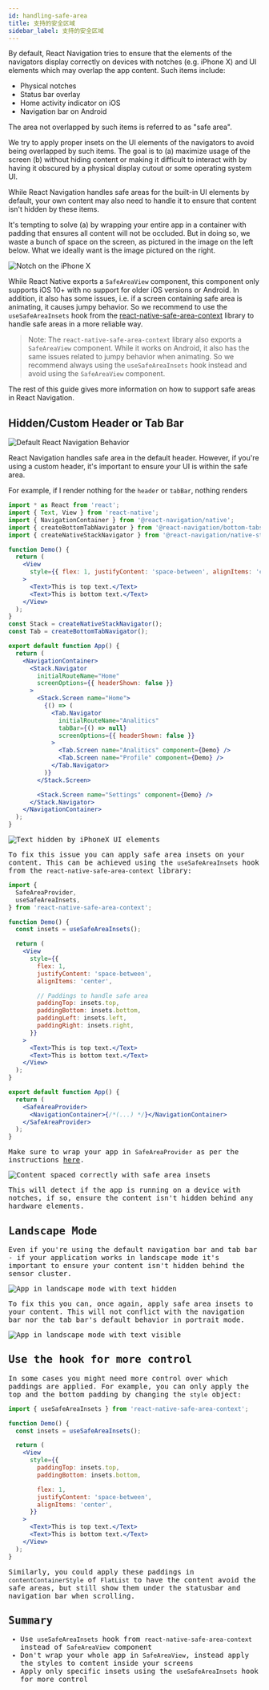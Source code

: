 ```yaml
---
id: handling-safe-area
title: 支持的安全区域
sidebar_label: 支持的安全区域
---
```


By default, React Navigation tries to ensure that the elements of the navigators display correctly on devices with notches (e.g. iPhone X) and UI elements which may overlap the app content. Such items include:

- Physical notches
- Status bar overlay
- Home activity indicator on iOS
- Navigation bar on Android

The area not overlapped by such items is referred to as "safe area".

We try to apply proper insets on the UI elements of the navigators to avoid being overlapped by such items. The goal is to (a) maximize usage of the screen (b) without hiding content or making it difficult to interact with by having it obscured by a physical display cutout or some operating system UI.

While React Navigation handles safe areas for the built-in UI elements by default, your own content may also need to handle it to ensure that content isn't hidden by these items.

It's tempting to solve (a) by wrapping your entire app in a container with padding that ensures all content will not be occluded. But in doing so, we waste a bunch of space on the screen, as pictured in the image on the left below. What we ideally want is the image pictured on the right.

![Notch on the iPhone X](/assets/iphoneX/00-intro.png)

While React Native exports a `SafeAreaView` component, this component only supports iOS 10+ with no support for older iOS versions or Android. In addition, it also has some issues, i.e. if a screen containing safe area is animating, it causes jumpy behavior. So we recommend to use the `useSafeAreaInsets` hook from the [react-native-safe-area-context](https://github.com/th3rdwave/react-native-safe-area-context) library to handle safe areas in a more reliable way.

> Note: The `react-native-safe-area-context` library also exports a `SafeAreaView` component. While it works on Android, it also has the same issues related to jumpy behavior when animating. So we recommend always using the `useSafeAreaInsets` hook instead and avoid using the `SafeAreaView` component.

The rest of this guide gives more information on how to support safe areas in React Navigation.

## Hidden/Custom Header or Tab Bar

![Default React Navigation Behavior](/assets/iphoneX/01-iphonex-default.png)

React Navigation handles safe area in the default header. However, if you're using a custom header, it's important to ensure your UI is within the safe area.

For example, if I render nothing for the `header` or `tabBar`, nothing renders

<samp id="hidden-components" />

```jsx
import * as React from 'react';
import { Text, View } from 'react-native';
import { NavigationContainer } from '@react-navigation/native';
import { createBottomTabNavigator } from '@react-navigation/bottom-tabs';
import { createNativeStackNavigator } from '@react-navigation/native-stack';

function Demo() {
  return (
    <View
      style={{ flex: 1, justifyContent: 'space-between', alignItems: 'center' }}
    >
      <Text>This is top text.</Text>
      <Text>This is bottom text.</Text>
    </View>
  );
}
const Stack = createNativeStackNavigator();
const Tab = createBottomTabNavigator();

export default function App() {
  return (
    <NavigationContainer>
      <Stack.Navigator
        initialRouteName="Home"
        screenOptions={{ headerShown: false }}
      >
        <Stack.Screen name="Home">
          {() => (
            <Tab.Navigator
              initialRouteName="Analitics"
              tabBar={() => null}
              screenOptions={{ headerShown: false }}
            >
              <Tab.Screen name="Analitics" component={Demo} />
              <Tab.Screen name="Profile" component={Demo} />
            </Tab.Navigator>
          )}
        </Stack.Screen>

        <Stack.Screen name="Settings" component={Demo} />
      </Stack.Navigator>
    </NavigationContainer>
  );
}
```

![Text hidden by iPhoneX UI elements](/assets/iphoneX/02-iphonex-content-hidden.png)

To fix this issue you can apply safe area insets on your content. This can be achieved using the `useSafeAreaInsets` hook from the `react-native-safe-area-context` library:

<samp id="safe-area-example" />

```jsx
import {
  SafeAreaProvider,
  useSafeAreaInsets,
} from 'react-native-safe-area-context';

function Demo() {
  const insets = useSafeAreaInsets();

  return (
    <View
      style={{
        flex: 1,
        justifyContent: 'space-between',
        alignItems: 'center',

        // Paddings to handle safe area
        paddingTop: insets.top,
        paddingBottom: insets.bottom,
        paddingLeft: insets.left,
        paddingRight: insets.right,
      }}
    >
      <Text>This is top text.</Text>
      <Text>This is bottom text.</Text>
    </View>
  );
}

export default function App() {
  return (
    <SafeAreaProvider>
      <NavigationContainer>{/*(...) */}</NavigationContainer>
    </SafeAreaProvider>
  );
}
```

Make sure to wrap your app in `SafeAreaProvider` as per the instructions [here](https://github.com/th3rdwave/react-native-safe-area-context#usage).

![Content spaced correctly with safe area insets](/assets/iphoneX/03-iphonex-content-fixed.png)

This will detect if the app is running on a device with notches, if so, ensure the content isn't hidden behind any hardware elements.

## Landscape Mode

Even if you're using the default navigation bar and tab bar - if your application works in landscape mode it's important to ensure your content isn't hidden behind the sensor cluster.

![App in landscape mode with text hidden](/assets/iphoneX/04-iphonex-landscape-hidden.png)

To fix this you can, once again, apply safe area insets to your content. This will not conflict with the navigation bar nor the tab bar's default behavior in portrait mode.

![App in landscape mode with text visible](/assets/iphoneX/05-iphonex-landscape-fixed.png)

## Use the hook for more control

In some cases you might need more control over which paddings are applied. For example, you can only apply the top and the bottom padding by changing the `style` object:

<samp id="use-safe-area" />

```jsx
import { useSafeAreaInsets } from 'react-native-safe-area-context';

function Demo() {
  const insets = useSafeAreaInsets();

  return (
    <View
      style={{
        paddingTop: insets.top,
        paddingBottom: insets.bottom,

        flex: 1,
        justifyContent: 'space-between',
        alignItems: 'center',
      }}
    >
      <Text>This is top text.</Text>
      <Text>This is bottom text.</Text>
    </View>
  );
}
```

Similarly, you could apply these paddings in `contentContainerStyle` of `FlatList` to have the content avoid the safe areas, but still show them under the statusbar and navigation bar when scrolling.

## Summary

- Use `useSafeAreaInsets` hook from `react-native-safe-area-context` instead of `SafeAreaView` component
- Don't wrap your whole app in `SafeAreaView`, instead apply the styles to content inside your screens
- Apply only specific insets using the `useSafeAreaInsets` hook for more control
